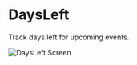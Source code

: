 # DaysLeft
Track days left for upcoming events.

![DaysLeft Screen](https://raw.github.com/EnemyUnited/DaysLeft/master/resources/DaysLeftScreen.png)
